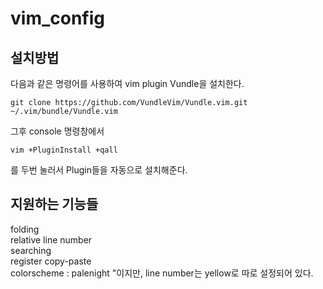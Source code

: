 # vim_config

## 설치방법
다음과 같은 명령어를 사용하여 vim plugin Vundle을 설치한다.  
```
git clone https://github.com/VundleVim/Vundle.vim.git ~/.vim/bundle/Vundle.vim
```

그후 console 명령창에서  
```
vim +PluginInstall +qall
```
를 두번 눌러서 Plugin들을 자동으로 설치해준다.

## 지원하는 기능들 
folding   
relative line number     
searching   
register copy-paste   
colorscheme : palenight "이지만, line number는 yellow로 따로 설정되어 있다.  
